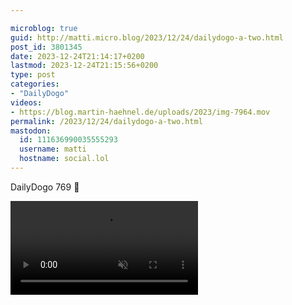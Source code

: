 ```yaml
---

microblog: true
guid: http://matti.micro.blog/2023/12/24/dailydogo-a-two.html
post_id: 3801345
date: 2023-12-24T21:14:17+0200
lastmod: 2023-12-24T21:15:56+0200
type: post
categories:
- "DailyDogo"
videos:
- https://blog.martin-haehnel.de/uploads/2023/img-7964.mov
permalink: /2023/12/24/dailydogo-a-two.html
mastodon:
  id: 111636990035555293
  username: matti
  hostname: social.lol
---
```

DailyDogo 769 🐶

<video src="https://blog.martin-haehnel.de/uploads/2023/img-7964.mov" muted autoplay></video>
